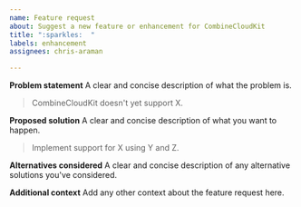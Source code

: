 ```yaml
---
name: Feature request
about: Suggest a new feature or enhancement for CombineCloudKit
title: ":sparkles:  "
labels: enhancement
assignees: chris-araman

---
```


**Problem statement**
A clear and concise description of what the problem is.
> CombineCloudKit doesn't yet support X.

**Proposed solution**
A clear and concise description of what you want to happen.
> Implement support for X using Y and Z.

**Alternatives considered**
A clear and concise description of any alternative solutions you've considered.

**Additional context**
Add any other context about the feature request here.
